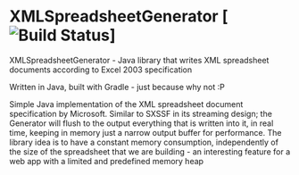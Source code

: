 XMLSpreadsheetGenerator [![Build Status](https://travis-ci.org/jorgeb1980/XMLSpreadsheetGenerator.svg?branch=master)]
=======================

XMLSpreadsheetGenerator - Java library that writes XML spreadsheet documents according to Excel 2003 specification

Written in Java, built with Gradle - just because why not :P

Simple Java implementation of the XML spreadsheet document specification by Microsoft.  Similar to SXSSF in its streaming
design; the Generator will flush to the output everything that is written into it, in real time, keeping in memory just a
narrow output buffer for performance.  The library idea is to have a constant memory consumption, independently of the size
of the spreadsheet that we are building - an interesting feature for a web app with a limited and predefined memory heap
